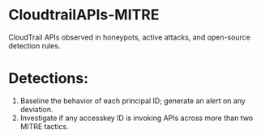 # CloudtrailAPIs-MITRE
CloudTrail APIs observed in honeypots, active attacks, and open-source detection rules.

# Detections:
1. Baseline the behavior of each principal ID; generate an alert on any deviation.
2. Investigate if any accesskey ID is invoking APIs across more than two MITRE tactics.

